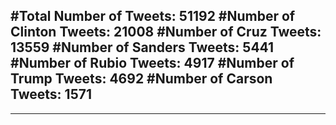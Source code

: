 #Total Number of Tweets: 51192 
#Number of Clinton Tweets: 21008
#Number of Cruz Tweets: 13559
#Number of Sanders Tweets: 5441
#Number of Rubio Tweets: 4917
#Number of Trump Tweets: 4692
#Number of Carson Tweets: 1571
---
---
